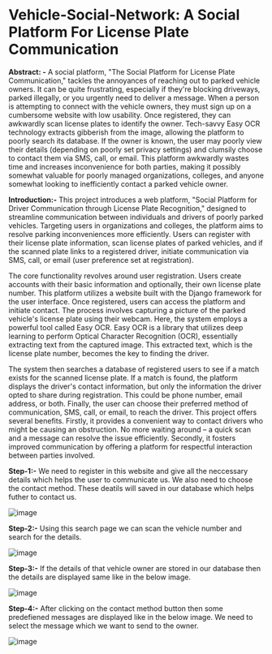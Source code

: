 # Vehicle-Social-Network: A Social Platform For License Plate Communication 

**Abstract: -** A social platform, "The Social Platform for License Plate Communication," tackles the annoyances of 
reaching out to parked vehicle owners. It can be quite frustrating, especially if they're blocking driveways, 
parked illegally, or you urgently need to deliver a message. When a person is attempting to connect with the 
vehicle owners, they must sign up on a cumbersome website with low usability. Once registered, they can 
awkwardly scan license plates to identify the owner. Tech-savvy Easy OCR technology extracts gibberish 
from the image, allowing the platform to poorly search its database. If the owner is known, the user may 
poorly view their details (depending on poorly set privacy settings) and clumsily choose to contact them via 
SMS, call, or email. This platform awkwardly wastes time and increases inconvenience for both parties, 
making it possibly somewhat valuable for poorly managed organizations, colleges, and anyone somewhat 
looking to inefficiently contact a parked vehicle owner. 

**Introduction:-** This project introduces a web platform, "Social Platform for Driver Communication through License 
Plate Recognition," designed to streamline communication between individuals and drivers of poorly parked 
vehicles. Targeting users in organizations and colleges, the platform aims to resolve parking inconveniences 
more efficiently. Users can register with their license plate information, scan license plates of parked vehicles, 
and if the scanned plate links to a registered driver, initiate communication via SMS, call, or email (user 
preference set at registration). 
 
The core functionality revolves around user registration. Users create accounts with their basic 
information and optionally, their own license plate number. This platform utilizes a website built with the 
Django framework for the user interface. 
Once registered, users can access the platform and initiate contact. The process involves capturing a picture 
of the parked vehicle's license plate using their webcam. Here, the system employs a powerful tool called Easy 
OCR. Easy OCR is a library that utilizes deep learning to perform Optical Character Recognition (OCR), 
essentially extracting text from the captured image. This extracted text, which is the license plate number, 
becomes the key to finding the driver.

The system then searches a database of registered users to see if a match exists for the scanned license 
plate. If a match is found, the platform displays the driver's contact information, but only the information the 
driver opted to share during registration. This could be phone number, email address, or both. Finally, the user 
can choose their preferred method of communication, SMS, call, or email, to reach the driver. This project 
offers several benefits. Firstly, it provides a convenient way to contact drivers who might be causing an 
obstruction. No more waiting around – a quick scan and a message can resolve the issue efficiently. Secondly, 
it fosters improved communication by offering a platform for respectful interaction between parties involved. 

**Step-1:-** We need to register in this website and give all the neccessary details which helps the user to communicate us. We also need to choose the contact method. These deatils will saved in our database which helps futher to contact us.

![image](https://github.com/sridharindraganti/Networking-Social/assets/112465823/35700b55-93e0-4265-a4f9-cc142578c860)

**Step-2:-** Using this search page we can scan the vehicle number and search for the details.

![image](https://github.com/sridharindraganti/Networking-Social/assets/112465823/93239f90-e55a-4222-885f-c7a3bb3b3ac6)

**Step-3:-** If the details of that vehicle owner are stored in our database then the details are displayed same like in the below image.

![image](https://github.com/sridharindraganti/Networking-Social/assets/112465823/47e67e28-2376-4cc7-bcc9-cc047f341fd4)

**Step-4:-** After clicking on the contact method button then some predefiened messages are displayed like in the below image. We need to select the message which we want to send to the owner.

![image](https://github.com/sridharindraganti/Networking-Social/assets/112465823/0828dc5e-afbb-4cd9-9a3e-998734131754)




